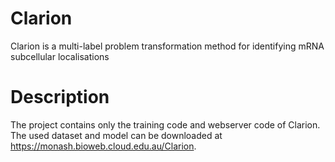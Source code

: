 # Clarion
Clarion is a multi-label problem transformation method for identifying mRNA subcellular localisations

# Description
The project contains only the training code and webserver code of Clarion. The used dataset and model can be downloaded at https://monash.bioweb.cloud.edu.au/Clarion.
